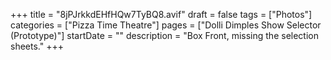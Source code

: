 +++
title = "8jPJrkkdEHfHQw7TyBQ8.avif"
draft = false
tags = ["Photos"]
categories = ["Pizza Time Theatre"]
pages = ["Dolli Dimples Show Selector (Prototype)"]
startDate = ""
description = "Box Front, missing the selection sheets."
+++

